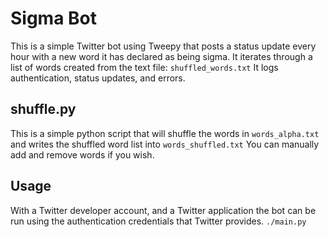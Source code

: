 # Sigma Bot
This is a simple Twitter bot using Tweepy that posts a status update every hour with a new word it has declared as being sigma.
It iterates through a list of words created from the text file: `shuffled_words.txt`
It logs authentication, status updates, and errors.

## shuffle.py
This is a simple python script that will shuffle the words in `words_alpha.txt` and writes the shuffled word list into `words_shuffled.txt`
You can manually add and remove words if you wish.

## Usage
With a Twitter developer account, and a Twitter application the bot can be run using the authentication credentials that Twitter provides.
```./main.py```




